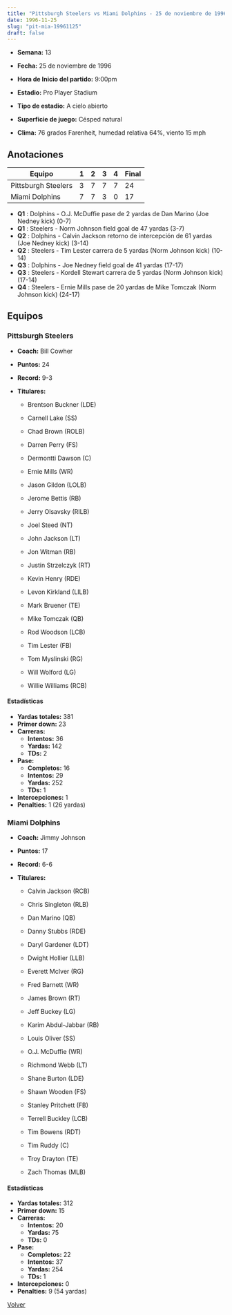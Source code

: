 ```yaml
---
title: "Pittsburgh Steelers vs Miami Dolphins - 25 de noviembre de 1996"
date: 1996-11-25
slug: "pit-mia-19961125"
draft: false
---
```


* **Semana:** 13
* **Fecha:** 25 de noviembre de 1996

* **Hora de Inicio del partido:** 9:00pm
* **Estadio:** Pro Player Stadium
* **Tipo de estadio:** A cielo abierto
* **Superficie de juego:** Césped natural
* **Clima:** 76 grados Farenheit, humedad relativa 64%, viento 15 mph





## Anotaciones
| Equipo | 1 | 2 | 3 | 4 | Final |
|--------|---|---|---|---|-------|
| Pittsburgh Steelers  | 3 | 7 | 7 | 7  | 24 |
| Miami Dolphins  | 7 | 7 | 3 | 0  | 17 |
* **Q1** : Dolphins - O.J. McDuffie pase de 2 yardas de Dan Marino (Joe Nedney kick) (0-7)
* **Q1** : Steelers - Norm Johnson field goal de 47 yardas (3-7)
* **Q2** : Dolphins - Calvin Jackson retorno de intercepción de 61 yardas (Joe Nedney kick) (3-14)
* **Q2** : Steelers - Tim Lester carrera de 5 yardas (Norm Johnson kick) (10-14)
* **Q3** : Dolphins - Joe Nedney field goal de 41 yardas (17-17)
* **Q3** : Steelers - Kordell Stewart carrera de 5 yardas (Norm Johnson kick) (17-14)
* **Q4** : Steelers - Ernie Mills pase de 20 yardas de Mike Tomczak (Norm Johnson kick) (24-17)


## Equipos


### Pittsburgh Steelers
* **Coach:** Bill Cowher
* **Puntos:** 24
* **Record:** 9-3
* **Titulares:** 

  * Brentson Buckner (LDE) 

  * Carnell Lake (SS) 

  * Chad Brown (ROLB) 

  * Darren Perry (FS) 

  * Dermontti Dawson (C) 

  * Ernie Mills (WR) 

  * Jason Gildon (LOLB) 

  * Jerome Bettis (RB) 

  * Jerry Olsavsky (RILB) 

  * Joel Steed (NT) 

  * John Jackson (LT) 

  * Jon Witman (RB) 

  * Justin Strzelczyk (RT) 

  * Kevin Henry (RDE) 

  * Levon Kirkland (LILB) 

  * Mark Bruener (TE) 

  * Mike Tomczak (QB) 

  * Rod Woodson (LCB) 

  * Tim Lester (FB) 

  * Tom Myslinski (RG) 

  * Will Wolford (LG) 

  * Willie Williams (RCB) 

#### Estadísticas
* **Yardas totales:** 381
* **Primer down:** 23
* **Carreras:**
  * **Intentos:** 36
  * **Yardas:** 142
  * **TDs:** 2
* **Pase:**
  * **Completos:** 16
  * **Intentos:** 29
  * **Yardas:** 252
  * **TDs:** 1
* **Intercepciones:** 1
* **Penalties:** 1 (26 yardas)

### Miami Dolphins
* **Coach:** Jimmy Johnson
* **Puntos:** 17
* **Record:** 6-6
* **Titulares:** 

  * Calvin Jackson (RCB) 

  * Chris Singleton (RLB) 

  * Dan Marino (QB) 

  * Danny Stubbs (RDE) 

  * Daryl Gardener (LDT) 

  * Dwight Hollier (LLB) 

  * Everett McIver (RG) 

  * Fred Barnett (WR) 

  * James Brown (RT) 

  * Jeff Buckey (LG) 

  * Karim Abdul-Jabbar (RB) 

  * Louis Oliver (SS) 

  * O.J. McDuffie (WR) 

  * Richmond Webb (LT) 

  * Shane Burton (LDE) 

  * Shawn Wooden (FS) 

  * Stanley Pritchett (FB) 

  * Terrell Buckley (LCB) 

  * Tim Bowens (RDT) 

  * Tim Ruddy (C) 

  * Troy Drayton (TE) 

  * Zach Thomas (MLB) 

#### Estadísticas
* **Yardas totales:** 312
* **Primer down:** 15
* **Carreras:**
  * **Intentos:** 20
  * **Yardas:** 75
  * **TDs:** 0
* **Pase:**
  * **Completos:** 22
  * **Intentos:** 37
  * **Yardas:** 254
  * **TDs:** 1
* **Intercepciones:** 0
* **Penalties:** 9 (54 yardas)


[Volver](/historia/1996)
